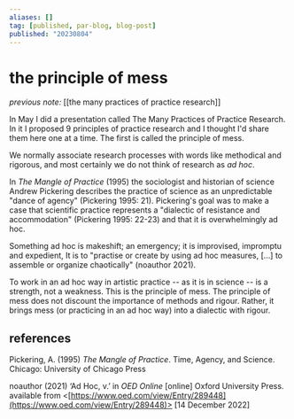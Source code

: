 ```yaml
---
aliases: []
tag: [published, par-blog, blog-post]
published: "20230804"
---
```



# the principle of mess

_previous note:_ [[the many practices of practice research]]

In May I did a presentation called The Many Practices of Practice Research. In it I proposed 9 principles of practice research and I thought I'd share them here one at a time. The first is called the principle of mess.

We normally associate research processes with words like methodical and rigorous, and most certainly we do not think of research as _ad hoc_.

In _The Mangle of Practice_ (1995) the sociologist and historian of science Andrew Pickering describes the practice of science as an unpredictable "dance of agency" (Pickering 1995: 21). Pickering's goal was to make a case that scientific practice represents a "dialectic of resistance and accommodation" (Pickering 1995: 22-23) and that it is overwhelmingly ad hoc.

Something ad hoc is makeshift; an emergency; it is improvised, impromptu and expedient, It is to "practise or create by using ad hoc measures, […] to assemble or organize chaotically" (noauthor 2021).

To work in an ad hoc way in artistic practice -- as it is in science -- is a strength, not a weakness. This is the principle of mess. The principle of mess does not discount the importance of methods and rigour. Rather, it brings mess (or practicing in an ad hoc way) into a dialectic with rigour.

## references

Pickering, A. (1995) _The Mangle of Practice_. Time, Agency, and Science. Chicago: University of Chicago Press

noauthor (2021) ‘Ad Hoc, v.’ in _OED Online_ [online] Oxford University Press. available from <[https://www.oed.com/view/Entry/289448](https://www.oed.com/view/Entry/289448)> [14 December 2022]
